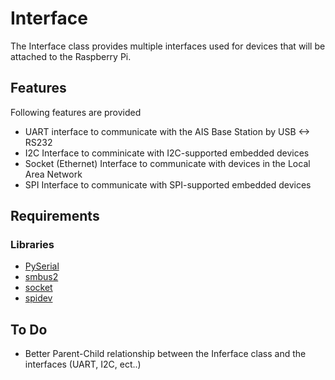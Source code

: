 # Interface

The Interface class provides multiple interfaces used for devices that will be attached to the Raspberry Pi.

## Features

Following features are provided

- UART interface to communicate with the AIS Base Station by USB <-> RS232
- I2C Interface to comminicate with I2C-supported embedded devices
- Socket (Ethernet) Interface to communicate with devices in the Local Area Network
- SPI Interface to communicate with SPI-supported embedded devices

## Requirements

### Libraries

- [PySerial](https://pypi.org/project/pyserial/)
- [smbus2](https://pypi.org/project/smbus2/) 
- [socket](https://docs.python.org/3/library/socket.html)
- [spidev](https://pypi.org/project/spidev/)


## To Do

- Better Parent-Child relationship between the Inferface class and the interfaces (UART, I2C, ect..)
